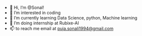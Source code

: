 - 👋 Hi, I’m @Sonal!
- 👀 I’m interested in coding
- 🌱 I’m currently learning Data Science, python, Machine learning
- 💞️ I’m doing internship at Rubixe-AI
- 📫 to reach me email at puja.sonali1994@gmail.com

<!---
Sonariya/Sonariya is a ✨ special ✨ repository because its `README.md` (this file) appears on your GitHub profile.
You can click the Preview link to take a look at your changes.
--->
